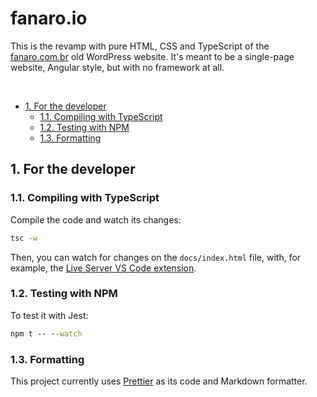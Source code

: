 # fanaro.io

This is the revamp with pure HTML, CSS and TypeScript of the [fanaro.com.br][fanaro.com.br] old WordPress website. It's meant to be a single-page website, Angular style, but with no framework at all.


[fanaro.com.br]: https://fanaro.com.br

<br>

<!-- TOC depthFrom:2 -->

- [1. For the developer](#1-for-the-developer)
    - [1.1. Compiling with TypeScript](#11-compiling-with-typescript)
    - [1.2. Testing with NPM](#12-testing-with-npm)
    - [1.3. Formatting](#13-formatting)

<!-- /TOC -->

## 1. For the developer

### 1.1. Compiling with TypeScript

Compile the code and watch its changes:

```cmd
tsc -w
```

Then, you can watch for changes on the `docs/index.html` file, with, for example, the [Live Server VS Code extension][live-server].


[live-server]: https://marketplace.visualstudio.com/items?itemName=ritwickdey.LiveServer

### 1.2. Testing with NPM

To test it with Jest:

```cmd
npm t -- --watch
```

### 1.3. Formatting

This project currently uses [Prettier][prettier] as its code and Markdown formatter.


[prettier]: https://marketplace.visualstudio.com/items?itemName=esbenp.prettier-vscode